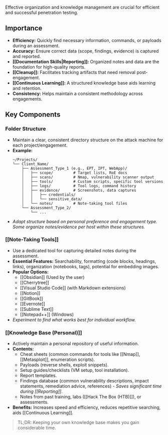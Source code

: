 Effective organization and knowledge management are crucial for efficient and successful penetration testing.

## Importance

- **Efficiency:** Quickly find necessary information, commands, or payloads during an assessment.
- **Accuracy:** Ensure correct data (scope, findings, evidence) is captured and reported.
- **[[Documentation Skills|Reporting]]:** Organized notes and data are the foundation for high-quality reports.
- **[[Cleanup]]:** Facilitates tracking artifacts that need removal post-engagement.
- **[[Continuous Learning]]:** A structured knowledge base aids learning and retention.
- **Consistency:** Helps maintain a consistent methodology across engagements.

## Key Components

### Folder Structure

- Maintain a clear, consistent directory structure on the attack machine for each project/engagement.
- **Example:**
    ```shell
    ~/Projects/
    └── Client_Name/
        ├── Assessment_Type_1 (e.g., EPT, IPT, WebApp)/
        │   ├── scope/         # Target lists, RoE docs
        │   ├── scans/         # Nmap, vulnerability scanner output
        │   ├── tools/         # Custom scripts, specific tool versions
        │   ├── logs/          # Tool logs, command history
        │   ├── evidence/      # Screenshots, data captures
        │   │   ├── credentials/
        │   │   └── sensitive_data/
        │   └── notes/         # Note-taking tool files
        └── Assessment_Type_2/
            └── ...
    ```
- *Adapt structure based on personal preference and engagement type. Some organize notes/evidence per host within these structures.*

### [[Note-Taking Tools]]

- Use a dedicated tool for capturing detailed notes during the assessment.
- **Essential Features:** Searchability, formatting (code blocks, headings, links), organization (notebooks, tags), potential for embedding images.
- **Popular Options:**
    - [[Obsidian]] (Used by the user)
    - [[Cherrytree]]
    - [[Visual Studio Code]] (with Markdown extensions)
    - [[Notion]]
    - [[GitBook]]
    - [[Evernote]]
    - [[Sublime Text]]
    - [[Notepad++]] (Windows)
- *Experiment to find what works best for individual workflow.*

### [[Knowledge Base (Personal)]]

- Actively maintain a personal repository of useful information.
- **Contents:**
    - Cheat sheets (common commands for tools like [[Nmap]], [[Metasploit]], enumeration scripts).
    - Payloads (reverse shells, exploit snippets).
    - Setup guides/checklists (VM setup, tool installation).
    - Report templates.
    - Findings database (common vulnerability descriptions, impact statements, remediation advice, references) - *Saves significant time during [[Reporting]]*.
    - Notes from past training, labs ([[Hack The Box (HTB)]]), or assessments.
- **Benefits:** Increases speed and efficiency, reduces repetitive searching, aids [[Continuous Learning]].

> TL;DR: Keeping your own knowledge base makes you gain considerable time. 